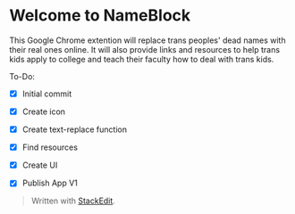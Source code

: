 Welcome to NameBlock
===================

This Google Chrome extention will replace trans peoples' dead names with their real ones online. It will also provide links and resources to help trans kids apply to college and teach their faculty how to deal with trans kids.

To-Do:

- [x] Initial commit
- [x] Create icon
- [x] Create text-replace function
- [x] Find resources
- [x] Create UI
- [x] Publish App V1


> Written with [StackEdit](https://stackedit.io/).
